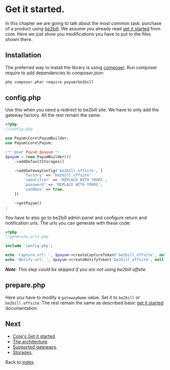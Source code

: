 # Get it started.

In this chapter we are going to talk about the most common task: purchase of a product using [be2bill](http://www.be2bill.com/).
We assume you already read [get it started](https://github.com/Payum/Core/blob/master/Resources/docs/get-it-started.md) from core.
Here we just show you modifications you have to put to the files shown there.

## Installation

The preferred way to install the library is using [composer](http://getcomposer.org/).
Run composer require to add dependencies to _composer.json_:

```bash
php composer.phar require payum/be2bill
```

## config.php

Use this when you need a redirect to be2bill site.
We have to only add the gateway factory. All the rest remain the same:

```php
<?php
//config.php

use Payum\Core\PayumBuilder;
use Payum\Core\Payum;

/** @var Payum $payum */
$payum = (new PayumBuilder())
    ->addDefaultStorages()

    ->addGatewayConfig('be2bill_offsite', [
        'factory' => 'be2bill_offsite'
        'identifier' => 'REPLACE WITH YOURS',
        'password' => 'REPLACE WITH YOURS',
        'sandbox' => true,
    ])

    ->getPayum()
;
```

You have to also go to be2bill admin panel and configure return and notification urls.
The urls you can generate with these code:

```php
<?php
//generate_urls.php

include 'config.php';

echo 'Capture url: ', $payum->createCaptureToken('be2bill_offsite', null, ['noinvalidate' => 1], 'done_url')->getTargetUrl(), PHP_EOL;
echo 'Notify url: ', $payum->createNotifyToken('be2bill_offsite', null)->getTargetUrl(), PHP_EOL;
```

_**Note**: This step could be skipped if you are not using be2bill offsite._

## prepare.php

Here you have to modify a `gatewayName` value. Set it to `be2bill` or `be2bill_offsite`. The rest remain the same as described basic [get it started](https://github.com/Payum/Core/blob/master/Resources/docs/get-it-started.md) documentation.


## Next 

* [Core's Get it started](https://github.com/Payum/Core/blob/master/Resources/docs/get-it-started.md).
* [The architecture](https://github.com/Payum/Core/blob/master/Resources/docs/the-architecture.md).
* [Supported gateways](https://github.com/Payum/Core/blob/master/Resources/docs/supported-gateways.md).
* [Storages](https://github.com/Payum/Core/blob/master/Resources/docs/storages.md).

Back to [index](index.md).